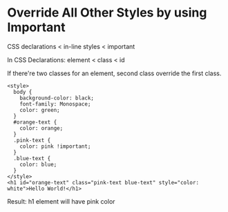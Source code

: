 # Override All Other Styles by using Important

CSS declarations < in-line styles < important

In CSS Declarations: element < class < id

If there're two classes for an element, second class override the first class.

```
<style>
  body {
    background-color: black;
    font-family: Monospace;
    color: green;
  }
  #orange-text {
    color: orange;
  }
  .pink-text {
    color: pink !important;
  }
  .blue-text {
    color: blue;
  }
</style>
<h1 id="orange-text" class="pink-text blue-text" style="color: white">Hello World!</h1>
```



Result: h1 element will have pink color
